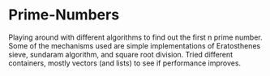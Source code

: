 # Prime-Numbers

Playing around with different algorithms to find out the first n prime number.
Some of the mechanisms used are simple implementations of Eratosthenes sieve, sundaram algorithm, and square root division.
Tried different containers, mostly vectors (and lists) to see if performance improves.
